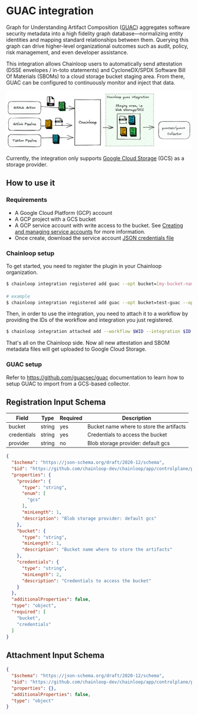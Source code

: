 # GUAC integration

Graph for Understanding Artifact Composition ([GUAC](https://github.com/guacsec/guac)) aggregates software security metadata into a high fidelity graph database—normalizing entity identities and mapping standard relationships between them. Querying this graph can drive higher-level organizational outcomes such as audit, policy, risk management, and even developer assistance.

This integration allows Chainloop users to automatically send attestation (DSSE envelopes / in-toto statements) and CycloneDX/SPDX Software Bill Of Materials (SBOMs) to a cloud storage bucket staging area. From there, GUAC can be configured to continuously monitor and inject that data.

![GUAC integration](./img/overview.png)

Currently, the integration only supports [Google Cloud Storage](https://cloud.google.com/storage) (GCS) as a storage provider.

## How to use it

### Requirements

- A Google Cloud Platform (GCP) account
- A GCP project with a GCS bucket
- A GCP service account with write access to the bucket. See [Creating and managing service accounts](https://cloud.google.com/iam/docs/creating-managing-service-accounts) for more information. 
- Once create, download the service account [JSON credentials file](https://developers.google.com/workspace/guides/create-credentials#create_credentials_for_a_service_account)

### Chainloop setup

To get started, you need to register the plugin in your Chainloop organization.

```sh
$ chainloop integration registered add guac --opt bucket=[my-bucket-name] --opt credentials=[credentials-content]

# example
$ chainloop integration registered add guac --opt bucket=test-guac --opt credentials="$(cat ./service-account-devel.json)"   
```

Then, in order to use the integration, you need to attach it to a workflow by providing the IDs of the workflow and integration you just registered.

```sh
$ chainloop integration attached add --workflow $WID --integration $ID
```

That's all on the Chainloop side. Now all new attestation and SBOM metadata files will get uploaded to Google Cloud Storage.


### GUAC setup

Refer to https://github.com/guacsec/guac documentation to learn how to setup GUAC to import from a GCS-based collector.


## Registration Input Schema

|Field|Type|Required|Description|
|---|---|---|---|
|bucket|string|yes|Bucket name where to store the artifacts|
|credentials|string|yes|Credentials to access the bucket|
|provider|string|no|Blob storage provider: default gcs|

```json
{
  "$schema": "https://json-schema.org/draft/2020-12/schema",
  "$id": "https://github.com/chainloop-dev/chainloop/app/controlplane/plugins/core/guac/v1/registration-request",
  "properties": {
    "provider": {
      "type": "string",
      "enum": [
        "gcs"
      ],
      "minLength": 1,
      "description": "Blob storage provider: default gcs"
    },
    "bucket": {
      "type": "string",
      "minLength": 1,
      "description": "Bucket name where to store the artifacts"
    },
    "credentials": {
      "type": "string",
      "minLength": 2,
      "description": "Credentials to access the bucket"
    }
  },
  "additionalProperties": false,
  "type": "object",
  "required": [
    "bucket",
    "credentials"
  ]
}
```

## Attachment Input Schema

```json
{
  "$schema": "https://json-schema.org/draft/2020-12/schema",
  "$id": "https://github.com/chainloop-dev/chainloop/app/controlplane/plugins/core/guac/v1/attachment-request",
  "properties": {},
  "additionalProperties": false,
  "type": "object"
}
```